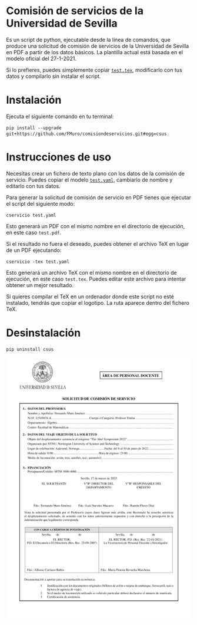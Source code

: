 # Comisión de servicios de la Universidad de Sevilla

Es un script de python, ejecutable desde la línea de comandos, que produce una solicitud de comisión de servicios de la Universidad de Sevilla en PDF a partir de los datos básicos. La plantilla actual está basada en el modelo oficial del 27-1-2021.

Si lo prefieres, puedes simplemente copiar [`test.tex`](tests/test.tex), modificarlo con tus datos y compilarlo sin instalar el script.

# Instalación

Ejecuta el siguiente comando en tu terminal:

```
pip install --upgrade git+https://github.com/FMuro/comisiondeservicios.git#egg=csus
```

# Instrucciones de uso

Necesitas crear un fichero de texto plano con los datos de la comisión de servicio. Puedes copiar el modelo [`test.yaml`](tests/test.yaml), cambiarlo de nombre y editarlo con tus datos.

Para generar la solicitud de comisión de servicio en PDF tienes que ejecutar el script del siguiente modo:

```
cservicio test.yaml
```

Esto generará un PDF con el mismo nombre en el directorio de ejecución, en este caso `test.pdf`.

Si el resultado no fuera el deseado, puedes obtener el archivo TeX en lugar de un PDF ejecutando:

```
cservicio -tex test.yaml
```

Esto generará un archivo TeX con el mismo nombre en el directorio de ejecución, en este caso `test.tex`. Puedes editar este archivo para intentar obtener un mejor resultado. 

Si quieres compilar el TeX en un ordenador donde este script no esté instalado, tendrás que copiar el logotipo. La ruta aparece dentro del fichero TeX.

# Desinstalación

```
pip uninstall csus
```

![](img/test.png)
